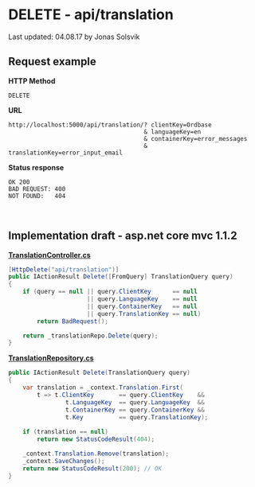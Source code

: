 # DELETE - api/translation

Last updated: 04.08.17 by Jonas Solsvik


## Request example 

**HTTP Method**
```
DELETE
```

**URL**
```url
http://localhost:5000/api/translation/? clientKey=Ordbase 
                                      & languageKey=en
                                      & containerKey=error_messages 
                                      & translationKey=error_input_email
``` 

**Status response**
```
OK 200
BAD REQUEST: 400
NOT FOUND:   404
```


<br>

## Implementation draft - asp.net core mvc 1.1.2


[**TranslationController.cs**](/Controllers/TranslationController.cs)
```cs
[HttpDelete("api/translation")]
public IActionResult Delete([FromQuery] TranslationQuery query)
{
    if (query == null || query.ClientKey      == null
                      || query.LanguageKey    == null
                      || query.ContainerKey   == null
                      || query.TranslationKey == null)
        return BadRequest();

    return _translationRepo.Delete(query);
}
```

[**TranslationRepository.cs**](/Repositories/TranslationRepository.cs)
```cs
public IActionResult Delete(TranslationQuery query) 
{   
    var translation = _context.Translation.First(
        t => t.ClientKey       == query.ClientKey    &&
                t.LanguageKey  == query.LanguageKey  &&
                t.ContainerKey == query.ContainerKey &&
                t.Key          == query.TranslationKey);    
    
    if (translation == null)
        return new StatusCodeResult(404);

    _context.Translation.Remove(translation);
    _context.SaveChanges();
    return new StatusCodeResult(200); // OK
}

```